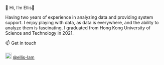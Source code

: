 👋 Hi, I’m Ellis🌱

Having two years of experience in analyzing data and providing system support. I enjoy playing with data, as data is everywhere, and the ability to analyze them is fascinating. I graduated from Hong Kong University of Science and Technology in 2021.

📫 Get in touch
<br><br>
 <img src="https://cdn-icons-png.flaticon.com/512/174/174857.png" width="20" height="20"> <a href="https://www.linkedin.com/in/ellis-lam/">@ellis-lam</a>

<!---
ellislam/ellislam is a ✨ special ✨ repository because its `README.md` (this file) appears on your GitHub profile.
You can click the Preview link to take a look at your changes.
--->
